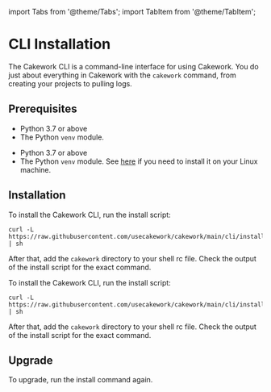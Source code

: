 import Tabs from '@theme/Tabs';
import TabItem from '@theme/TabItem';

# CLI Installation

The Cakework CLI is a command-line interface for using Cakework. You do just about everything in Cakework with the ```cakework``` command, from creating your projects to pulling logs.

## Prerequisites
<Tabs groupId="os">
<TabItem value="osx" label="macOS">

- Python 3.7 or above
- The Python `venv` module.

</TabItem>
<TabItem value="linux" label="Linux">

- Python 3.7 or above
- The Python `venv` module. See [here](https://packaging.python.org/en/latest/guides/installing-using-linux-tools/) if you need to install it on your Linux machine.

</TabItem>
</Tabs>

## Installation

<Tabs groupId="os">
<TabItem value="osx" label="macOS">

To install the Cakework CLI, run the install script:

```
curl -L https://raw.githubusercontent.com/usecakework/cakework/main/cli/install.sh | sh
```

After that, add the ```cakework``` directory to your shell rc file. Check the output of the install script for the exact command.
</TabItem>
<TabItem value="linux" label="Linux">


To install the Cakework CLI, run the install script:

```
curl -L https://raw.githubusercontent.com/usecakework/cakework/main/cli/install.sh | sh
```

After that, add the ```cakework``` directory to your shell rc file. Check the output of the install script for the exact command.

</TabItem>
</Tabs>

## Upgrade

To upgrade, run the install command again.